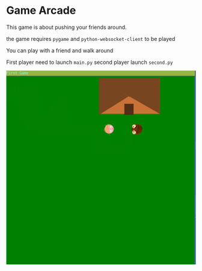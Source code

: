# Game Arcade

This game is about pushing your friends around.

the game requires `pygame` and `python-websocket-client` to be played

You can play with a friend and walk around 

First player need to launch `main.py` second player launch `second.py`

![pushing](flameshot.png)
